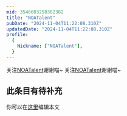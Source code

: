 ```yaml
---
mid: 3546603258382382
title: "NOATalent"
pubDate: "2024-11-04T11:22:08.310Z"
updatedDate: "2024-11-04T11:22:08.310Z"
profile:
  {
    Nickname: ["NOATalent"],
  }
---
```


关注[NOATalent](https://space.bilibili.com/3546603258382382)谢谢喵~ 关注[NOATalent](https://space.bilibili.com/3546603258382382)谢谢喵~

## 此条目有待补充
你可以在[这里](https://github.com/Yuhanawa/VTuber.ICU-Content/edit/master/v/NOATalent/index.md)编辑本文
